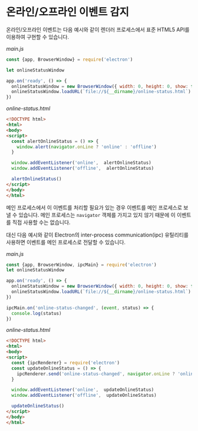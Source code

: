 # 온라인/오프라인 이벤트 감지

온라인/오프라인 이벤트는 다음 예시와 같이 렌더러 프로세스에서 표준 HTML5 API를 이용하여
구현할 수 있습니다.

_main.js_

```javascript
const {app, BrowserWindow} = require('electron')

let onlineStatusWindow

app.on('ready', () => {
  onlineStatusWindow = new BrowserWindow({ width: 0, height: 0, show: false })
  onlineStatusWindow.loadURL(`file://${__dirname}/online-status.html`)
})
```

_online-status.html_

```html
<!DOCTYPE html>
<html>
<body>
<script>
  const alertOnlineStatus = () => {
    window.alert(navigator.onLine ? 'online' : 'offline')
  }

  window.addEventListener('online',  alertOnlineStatus)
  window.addEventListener('offline',  alertOnlineStatus)

  alertOnlineStatus()
</script>
</body>
</html>
```

메인 프로세스에서 이 이벤트를 처리할 필요가 있는 경우 이벤트를 메인 프로세스로 보낼 수
있습니다. 메인 프로세스는 `navigator` 객체를 가지고 있지 않기 때문에 이 이벤트를 직접
사용할 수는 없습니다.

대신 다음 예시와 같이 Electron의 inter-process communication(ipc) 유틸리티를
사용하면 이벤트를 메인 프로세스로 전달할 수 있습니다.

_main.js_

```javascript
const {app, BrowserWindow, ipcMain} = require('electron')
let onlineStatusWindow

app.on('ready', () => {
  onlineStatusWindow = new BrowserWindow({ width: 0, height: 0, show: false })
  onlineStatusWindow.loadURL(`file://${__dirname}/online-status.html`)
})

ipcMain.on('online-status-changed', (event, status) => {
  console.log(status)
})
```

_online-status.html_

```html
<!DOCTYPE html>
<html>
<body>
<script>
  const {ipcRenderer} = require('electron')
  const updateOnlineStatus = () => {
    ipcRenderer.send('online-status-changed', navigator.onLine ? 'online' : 'offline')
  }

  window.addEventListener('online',  updateOnlineStatus)
  window.addEventListener('offline',  updateOnlineStatus)

  updateOnlineStatus()
</script>
</body>
</html>
```

